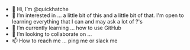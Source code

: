 - 👋 Hi, I’m @quickhatche
- 👀 I’m interested in ... a little bit of this and a little bit of that. I'm open to learning everything that I can and may ask a lot of ?'s
- 🌱 I’m currently learning ... how to use GitHub
- 💞️ I’m looking to collaborate on ...
- 📫 How to reach me ... ping me or slack me

<!---
quickhatche/quickhatche is a ✨ special ✨ repository because its `README.md` (this file) appears on your GitHub profile.
You can click the Preview link to take a look at your changes.
--->
